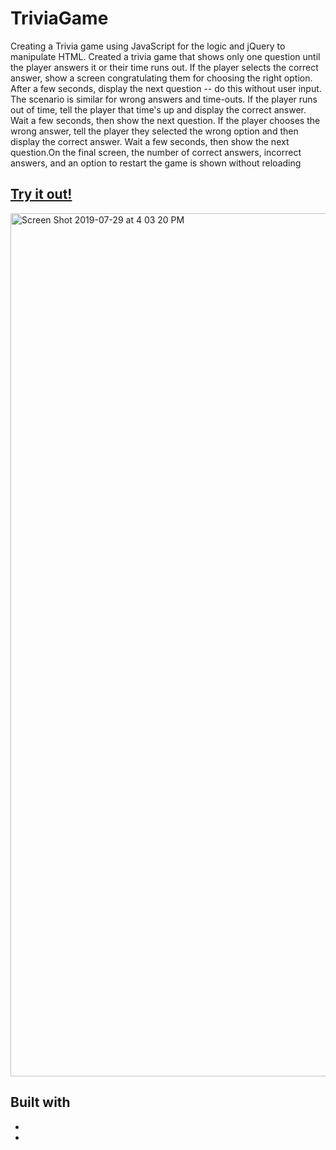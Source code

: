 # TriviaGame
Creating a Trivia game using JavaScript for the logic and jQuery to manipulate HTML. Created a trivia game that shows only one question until the player answers it or their time runs out. If the player selects the correct answer, show a screen congratulating them for choosing the right option. After a few seconds, display the next question -- do this without user input. The scenario is similar for wrong answers and time-outs. If the player runs out of time, tell the player that time's up and display the correct answer. Wait a few seconds, then show the next question.
If the player chooses the wrong answer, tell the player they selected the wrong option and then display the correct answer. Wait a few seconds, then show the next question.On the final screen, the number of correct answers, incorrect answers, and an option to restart the game is shown without reloading
## [Try it out!](https://parisapahlevan.github.io/TriviaGame)
<img width="1381" alt="Screen Shot 2019-07-29 at 4 03 20 PM" src="https://user-images.githubusercontent.com/33634179/62078458-b362c800-b21a-11e9-9667-d0dadfca8d7b.png">

## Built with
*
*

